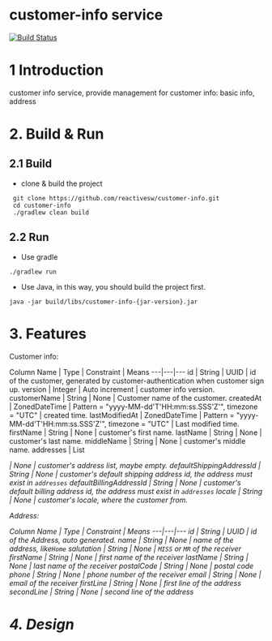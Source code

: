 # customer-info service
[![Build Status](https://travis-ci.org/reactivesw/customer-info.svg?branch=master)](https://travis-ci.org/reactivesw/customer-info)

# 1 Introduction
customer info service, provide management for customer info: basic info, address

# 2. Build & Run
## 2.1 Build
- clone & build the project
```Shell
 git clone https://github.com/reactivesw/customer-info.git
 cd customer-info
 ./gradlew clean build
```
## 2.2 Run
- Use gradle
```Shell
./gradlew run
```
- Use Java, in this way, you should build the project first.
```Shell
java -jar build/libs/customer-info-{jar-version}.jar
```

# 3. Features
Customer info:

Column Name     | Type              | Constraint        | Means
---|---|---
id              | String            | UUID              | id of the customer, generated by customer-authentication when customer sign up.
version         | Integer           | Auto increment    | customer info version.
customerName    | String            | None              | Customer name of the customer.
createdAt       | ZonedDateTime     | Pattern = "yyyy-MM-dd'T'HH:mm:ss.SSS'Z'", timezone = "UTC"    | created time.
lastModifiedAt  | ZonedDateTime     | Pattern = "yyyy-MM-dd'T'HH:mm:ss.SSS'Z'", timezone = "UTC"    | Last modified time.
firstName       | String            | None              | customer's first name.
lastName        | String            | None              | customer's last name.
middleName      | String            | None              | customer's middle name.
addresses       | List<Address>     | None              | customer's address list, maybe empty.
defaultShippingAddressId        | String     | None     | customer's default shipping address id, the address must exist in `addresses`
defaultBillingAddressId         | String     | None     | customer's default billing address id, the address must exist in `addresses`
locale          | String            | None              | customer's locale, where the customer from.

Address:

Column Name     | Type              | Constraint        | Means
---|---|---
id              | String            | UUID              | id of the Address, auto generated.
name            | String            | None              | name of the address, like`Home`
salutation      | String            | None              | `MISS` or `MR` of the receiver 
firstName       | String            | None              | first name of the receiver 
lastName        | String            | None              | last name of the receiver 
postalCode      | String            | None              | postal code 
phone           | String            | None              | phone number of the receiver 
email           | String            | None              | email of the receiver 
firstLine       | String            | None              | first line of the address 
secondLine      | String            | None              | second line of the address 



# 4. Design